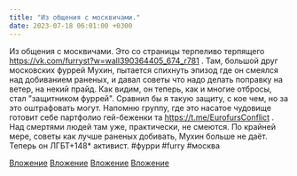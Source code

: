 ```yaml
---
title: "Из общения с москвичами."
date: 2023-07-18 06:01:00 +0300
---
```


Из общения с москвичами.
Это со страницы терпеливо терпящего https://vk.com/furryst?w=wall390364405_674_r781 . Там, большой друг московских фуррей Мухин, пытается спихнуть эпизод где он смеялся над добиванием раненых, и давал советы что надо делать поправку на ветер, на некий прайд.
Как видим, он теперь, как и многие отбросы, стал "защитником фуррей". Сравнил бы я такую защиту, с кое чем, но за это оштрафовать могут.
Напомню группу, где это насатое чудовище готовит себе партфолио гей-беженки та https://t.me/EurofursConflict . Над смертями людей там уже, практически, не смеются. По крайней мере, советы как лучше раненых добивать, Мухин больше не даёт. Теперь он ЛГБТ+148* активист.
#фурри #furry #москва


[Вложение](/assets/vk_photos/3/qI8j5rCdf1Y.jpg)
[Вложение](/assets/vk_photos/4/Tu0ocOye4-8.jpg)
[Вложение](/assets/vk_photos/2/Zn06A4mQJck.jpg)
[Вложение](/assets/vk_photos/1/x-m9oydctYk.jpg)

